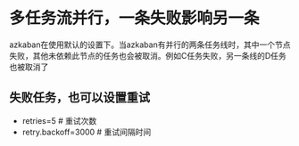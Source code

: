 # 多任务流并行，一条失败影响另一条

azkaban在使用默认的设置下。当azkaban有并行的两条任务线时，其中一个节点失败，其他未依赖此节点的任务也会被取消。例如C任务失败，另一条线的D任务也被取消了

## 失败任务，也可以设置重试

- retries=5 # 重试次数
- retry.backoff=3000 # 重试间隔时间 

